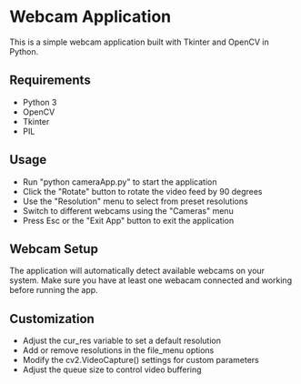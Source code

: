 # Webcam Application

This is a simple webcam application built with Tkinter and OpenCV in Python.

## Requirements
* Python 3
* OpenCV
* Tkinter
* PIL

## Usage
* Run "python cameraApp.py" to start the application
* Click the "Rotate" button to rotate the video feed by 90 degrees
* Use the "Resolution" menu to select from preset resolutions
* Switch to different webcams using the "Cameras" menu
* Press Esc or the "Exit App" button to exit the application

## Webcam Setup

The application will automatically detect available webcams on your system. Make sure you have at least one webacam connected and working before running the app. 

## Customization

* Adjust the cur_res variable to set a default resolution
* Add or remove resolutions in the file_menu options
* Modify the cv2.VideoCapture() settings for custom parameters
* Adjust the queue size to control video buffering